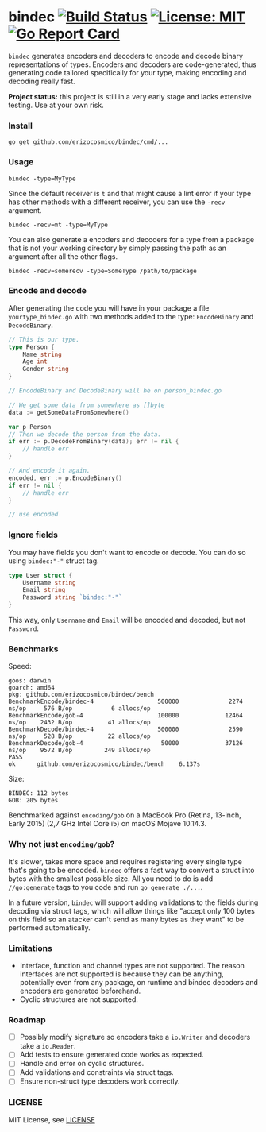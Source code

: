 # bindec [![Build Status](https://travis-ci.org/erizocosmico/bindec.svg?branch=master)](https://travis-ci.org/erizocosmico/bindec) [![License: MIT](https://img.shields.io/badge/License-MIT-yellow.svg)](https://opensource.org/licenses/MIT) [![Go Report Card](https://goreportcard.com/badge/github.com/erizocosmico/bindec)](https://goreportcard.com/report/github.com/erizocosmico/bindec)

`bindec` generates encoders and decoders to encode and decode binary representations of types. Encoders and decoders are code-generated, thus generating code tailored specifically for your type, making encoding and decoding really fast.

**Project status:** this project is still in a very early stage and lacks extensive testing. Use at your own risk.

### Install

```
go get github.com/erizocosmico/bindec/cmd/...
```

### Usage

```
bindec -type=MyType
```

Since the default receiver is `t` and that might cause a lint error if your type has other methods with a different receiver, you can use the `-recv` argument.

```
bindec -recv=mt -type=MyType
```

You can also generate a encoders and decoders for a type from a package that is not your working directory by simply passing the path as an argument after all the other flags.

```
bindec -recv=somerecv -type=SomeType /path/to/package
```

### Encode and decode

After generating the code you will have in your package a file `yourtype_bindec.go` with two methods added to the type: `EncodeBinary` and `DecodeBinary`.

```go
// This is our type.
type Person {
    Name string
    Age int
    Gender string
}

// EncodeBinary and DecodeBinary will be on person_bindec.go

// We get some data from somewhere as []byte
data := getSomeDataFromSomewhere()

var p Person
// Then we decode the person from the data.
if err := p.DecodeFromBinary(data); err != nil {
    // handle err
}

// And encode it again.
encoded, err := p.EncodeBinary()
if err != nil {
    // handle err
}

// use encoded
```

### Ignore fields

You may have fields you don't want to encode or decode. You can do so using `bindec:"-"` struct tag.

```go
type User struct {
    Username string
    Email string
    Password string `bindec:"-"`
}
```

This way, only `Username` and `Email` will be encoded and decoded, but not `Password`.

### Benchmarks

Speed:

```
goos: darwin
goarch: amd64
pkg: github.com/erizocosmico/bindec/bench
BenchmarkEncode/bindec-4                  500000              2274 ns/op     576 B/op           6 allocs/op
BenchmarkEncode/gob-4                     100000             12464 ns/op    2432 B/op          41 allocs/op
BenchmarkDecode/bindec-4                  500000              2590 ns/op     528 B/op          22 allocs/op
BenchmarkDecode/gob-4                      50000             37126 ns/op    9572 B/op         249 allocs/op
PASS
ok      github.com/erizocosmico/bindec/bench    6.137s
```

Size:

```
BINDEC: 112 bytes
GOB: 205 bytes
```

Benchmarked against `encoding/gob` on a MacBook Pro (Retina, 13-inch, Early 2015) (2,7 GHz Intel Core i5) on macOS Mojave 10.14.3.

### Why not just `encoding/gob`?

It's slower, takes more space and requires registering every single type that's going to be encoded.
`bindec` offers a fast way to convert a struct into bytes with the smallest possible size. All you need to do is add `//go:generate` tags to you code and run `go generate ./...`.

In a future version, `bindec` will support adding validations to the fields during decoding via struct tags, which will allow things like "accept only 100 bytes on this field so an atacker can't send as many bytes as they want" to be performed automatically.

### Limitations

- Interface, function and channel types are not supported. The reason interfaces are not supported is because they can be anything, potentially even from any package, on runtime and bindec decoders and encoders are generated beforehand.
- Cyclic structures are not supported.

### Roadmap

- [ ] Possibly modify signature so encoders take a `io.Writer` and decoders take a `io.Reader`.
- [ ] Add tests to ensure generated code works as expected.
- [ ] Handle and error on cyclic structures.
- [ ] Add validations and constraints via struct tags.
- [ ] Ensure non-struct type decoders work correctly.

### LICENSE

MIT License, see [LICENSE](/LICENSE)
